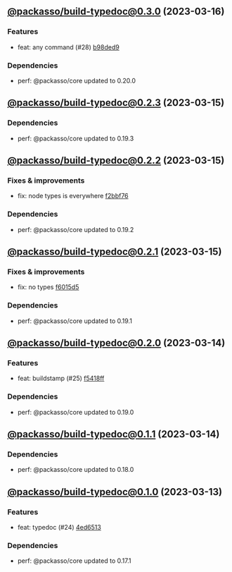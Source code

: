 ## [@packasso/build-typedoc@0.3.0](https://github.com/qiwi/packasso/compare/2023.3.15-packasso.build-typedoc.0.2.3-f0...2023.3.16-packasso.build-typedoc.0.3.0-f0) (2023-03-16)

### Features
* feat: any command (#28) [b98ded9](https://github.com/qiwi/packasso/commit/b98ded9ad02eb48d5a6f5ec1e5f1e93b486fb46b)

### Dependencies
* perf: @packasso/core updated to 0.20.0

## [@packasso/build-typedoc@0.2.3](https://github.com/qiwi/packasso/compare/2023.3.15-packasso.build-typedoc.0.2.2-f0...2023.3.15-packasso.build-typedoc.0.2.3-f0) (2023-03-15)

### Dependencies
* perf: @packasso/core updated to 0.19.3

## [@packasso/build-typedoc@0.2.2](https://github.com/qiwi/packasso/compare/2023.3.15-packasso.build-typedoc.0.2.1-f0...2023.3.15-packasso.build-typedoc.0.2.2-f0) (2023-03-15)

### Fixes & improvements
* fix: node types is everywhere [f2bbf76](https://github.com/qiwi/packasso/commit/f2bbf767ee6e98e1ccbfa2f3f837ffd34768decc)

### Dependencies
* perf: @packasso/core updated to 0.19.2

## [@packasso/build-typedoc@0.2.1](https://github.com/qiwi/packasso/compare/2023.3.14-packasso.build-typedoc.0.2.0-f0...2023.3.15-packasso.build-typedoc.0.2.1-f0) (2023-03-15)

### Fixes & improvements
* fix: no types [f6015d5](https://github.com/qiwi/packasso/commit/f6015d5f46c89f9c419c1c480567a1df27629162)

### Dependencies
* perf: @packasso/core updated to 0.19.1

## [@packasso/build-typedoc@0.2.0](https://github.com/qiwi/packasso/compare/2023.3.14-packasso.build-typedoc.0.1.1-f0...2023.3.14-packasso.build-typedoc.0.2.0-f0) (2023-03-14)

### Features
* feat: buildstamp (#25) [f5418ff](https://github.com/qiwi/packasso/commit/f5418ffac84f7d369b99f2dd80ffaafce82cf736)

### Dependencies
* perf: @packasso/core updated to 0.19.0

## [@packasso/build-typedoc@0.1.1](https://github.com/qiwi/packasso/compare/2023.3.13-packasso.build-typedoc.0.1.0-f0...2023.3.14-packasso.build-typedoc.0.1.1-f0) (2023-03-14)

### Dependencies
* perf: @packasso/core updated to 0.18.0

## [@packasso/build-typedoc@0.1.0](https://github.com/qiwi/packasso/compare/undefined...2023.3.13-packasso.build-typedoc.0.1.0-f0) (2023-03-13)

### Features
* feat: typedoc (#24) [4ed6513](https://github.com/qiwi/packasso/commit/4ed65136f549792f3f9a4d65a361ef0f6fdcf4b2)

### Dependencies
* perf: @packasso/core updated to 0.17.1
